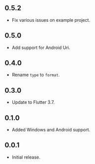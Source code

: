 ## 0.5.2

- Fix various issues on example project.

## 0.5.0

- Add support for Android Uri.

## 0.4.0

- Rename `type` to `format`.

## 0.3.0

- Update to Flutter 3.7.

## 0.1.0

- Added Windows and Android support.

## 0.0.1

- Initial release.
